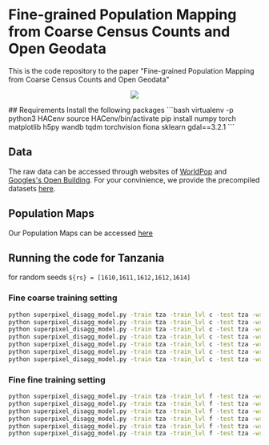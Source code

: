 # Fine-grained Population Mapping from Coarse Census Counts and Open Geodata

This is the code repository to the paper "Fine-grained Population Mapping from Coarse Census Counts
and Open Geodata"

<p align="center">
  <img src="imgs/HAC_ Pop-Est Viz_v11.png" />
</p>
## Requirements
 Install the following packages
```bash
virtualenv -p python3 HACenv
source HACenv/bin/activate
pip install numpy torch matplotlib h5py wandb tqdm torchvision fiona sklearn gdal==3.2.1
```

## Data
The raw data can be accessed through websites of [WorldPop](https://hub.worldpop.org/project/categories?id=14) and [Googles's Open Building](https://sites.research.google/open-buildings/).
For your convinience, we provide the precompiled datasets [here](https://drive.google.com/drive/folders/18IIPzj0pBOkq9T7SL-UYXz2AZMXhOuuZ?usp=sharing).

## Population Maps

Our Population Maps can be accessed [here](https://drive.google.com/drive/folders/1w_DGqBW4SkPIferoeKKVQNx1MrmgHws-?usp=sharing])


## Running the code for Tanzania
for random seeds ```${rs} = [1610,1611,1612,1612,1614]```

### Fine coarse training setting
```bash
python superpixel_disagg_model.py -train tza -train_lvl c -test tza -wr 0.01 --dropout 0.4 -lstep 800 --validation_fold 0 -rs 1610 -rsf 1610 -mm m --loss LogL1 --dataset_dir datasets --sampler custom --max_step 50000 --name TZA_coarse_1610_1
python superpixel_disagg_model.py -train tza -train_lvl c -test tza -wr 0.01 --dropout 0.4 -lstep 800 --validation_fold 0 -rs ${rs} -rsf ${rs} -mm m --loss LogL1 --dataset_dir datasets --sampler custom --max_step 50000 --name TZA_coarse_${rs}_1
python superpixel_disagg_model.py -train tza -train_lvl c -test tza -wr 0.01 --dropout 0.4 -lstep 800 --validation_fold 1 -rs ${rs} -rsf ${rs} -mm m --loss LogL1 --dataset_dir datasets --sampler custom --max_step 50000 --name TZA_coarse_${rs}_2
python superpixel_disagg_model.py -train tza -train_lvl c -test tza -wr 0.01 --dropout 0.4 -lstep 800 --validation_fold 2 -rs ${rs} -rsf ${rs} -mm m --loss LogL1 --dataset_dir datasets --sampler custom --max_step 50000 --name TZA_coarse_${rs}_3
python superpixel_disagg_model.py -train tza -train_lvl c -test tza -wr 0.01 --dropout 0.4 -lstep 800 --validation_fold 3 -rs ${rs} -rsf ${rs} -mm m --loss LogL1 --dataset_dir datasets --sampler custom --max_step 50000 --name TZA_coarse_${rs}_4
python superpixel_disagg_model.py -train tza -train_lvl c -test tza -wr 0.01 --dropout 0.4 -lstep 800 --validation_fold 4 -rs ${rs} -rsf ${rs} -mm m --loss LogL1 --dataset_dir datasets --sampler custom --max_step 50000 --name TZA_coarse_${rs}_5
python superpixel_disagg_model.py -train tza -train_lvl c -test tza -wr 0.01 --dropout 0.4 -lstep 800 --validation_fold 4 -rs ${rs} -rsf ${rs} -mm m --loss LogL1 --dataset_dir datasets --sampler custom --max_step 50000 --name TZA_coarse_${rs}_X --e5f_metric best_mape -e5f TZA_coarse_${rs}_1,TZA_coarse_${rs}_2,TZA_coarse_${rs}_3,TZA_coarse_${rs}_4,TZA_coarse_${rs}_5
```
 
### Fine fine training setting
```bash
python superpixel_disagg_model.py -train tza -train_lvl f -test tza -wr 0.01 --dropout 0.4 -lstep 800 --validation_fold 0 -rs ${rs} -mm m --loss LogL1 --dataset_dir datasets --sampler custom --max_step 150000 --name TZA_fine_${rs}_1al
python superpixel_disagg_model.py -train tza -train_lvl f -test tza -wr 0.01 --dropout 0.4 -lstep 800 --validation_fold 1 -rs ${rs} -mm m --loss LogL1 --dataset_dir datasets --sampler custom --max_step 150000 --name TZA_fine_${rs}_2al
python superpixel_disagg_model.py -train tza -train_lvl f -test tza -wr 0.01 --dropout 0.4 -lstep 800 --validation_fold 2 -rs ${rs} -mm m --loss LogL1 --dataset_dir datasets --sampler custom --max_step 150000 --name TZA_fine_${rs}_3al
python superpixel_disagg_model.py -train tza -train_lvl f -test tza -wr 0.01 --dropout 0.4 -lstep 800 --validation_fold 3 -rs ${rs} -mm m --loss LogL1 --dataset_dir datasets --sampler custom --max_step 150000 --name TZA_fine_${rs}_4al
python superpixel_disagg_model.py -train tza -train_lvl f -test tza -wr 0.01 --dropout 0.4 -lstep 800 --validation_fold 4 -rs ${rs} -mm m --loss LogL1 --dataset_dir datasets --sampler custom --max_step 150000 --name TZA_fine_${rs}_5al
python superpixel_disagg_model.py -train tza -train_lvl f -test tza -wr 0.01 --dropout 0.4 -lstep 800 --validation_fold 0 -rs ${rs} -mm d --loss LogL1 --dataset_dir datasets --sampler custom --max_step 100000 --name TZA_fine_${rs}_Xal --e5f_metric best_mape -e5f TZA_fine_${rs}_1al,TZA_fine_${rs}_2al,TZA_fine_${rs}_3al,TZA_fine_${rs}_4al,TZA_fine_${rs}_5al

